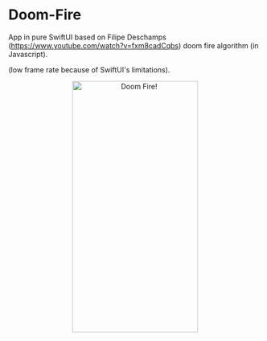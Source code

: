 # Doom-Fire

App in pure SwiftUI based on Filipe Deschamps (https://www.youtube.com/watch?v=fxm8cadCqbs) doom fire algorithm (in Javascript). 

(low frame rate because of SwiftUI's limitations). 

<p align="center">
   <img src="https://github.com/AdrianoAntoniev/doom-fire/blob/main/output.gif" width="250" height="500" alt="Doom Fire!"> 
</p>
